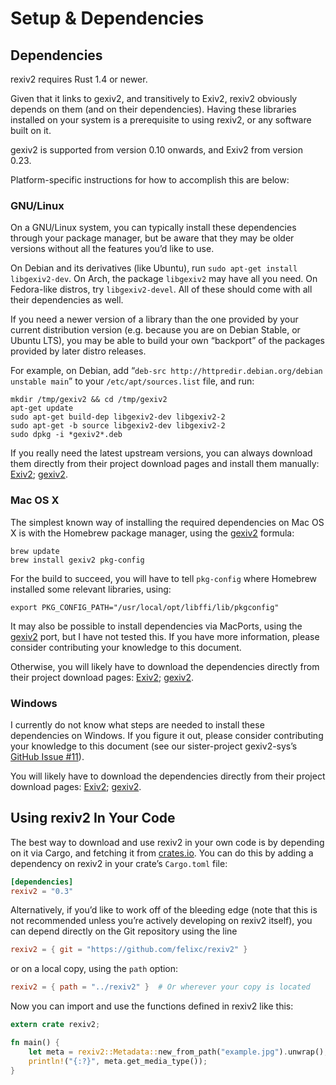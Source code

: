 Setup & Dependencies
====================

Dependencies
------------

rexiv2 requires Rust 1.4 or newer.

Given that it links to gexiv2, and transitively to Exiv2, rexiv2 obviously
depends on them (and on their dependencies). Having these libraries installed on
your system is a prerequisite to using rexiv2, or any software built on it.

gexiv2 is supported from version 0.10 onwards, and Exiv2 from version 0.23.

Platform-specific instructions for how to accomplish this are below:

### GNU/Linux

On a GNU/Linux system, you can typically install these dependencies through your
package manager, but be aware that they may be older versions without all the
features you’d like to use.

On Debian and its derivatives (like Ubuntu), run `sudo apt-get install
libgexiv2-dev`. On Arch, the package `libgexiv2` may have all you need. On
Fedora-like distros, try `libgexiv2-devel`. All of these should come with all
their dependencies as well.

If you need a newer version of a library than the one provided by your current
distribution version (e.g. because you are on Debian Stable, or Ubuntu LTS), you
may be able to build your own “backport” of the packages provided by later
distro releases.

For example, on Debian, add “`deb-src http://httpredir.debian.org/debian
unstable main`” to your `/etc/apt/sources.list` file, and run:

```shell
mkdir /tmp/gexiv2 && cd /tmp/gexiv2
apt-get update
sudo apt-get build-dep libgexiv2-dev libgexiv2-2
sudo apt-get -b source libgexiv2-dev libgexiv2-2
sudo dpkg -i *gexiv2*.deb
```

If you really need the latest upstream versions, you can always download them
directly from their project download pages and install them manually:
[Exiv2][exiv2-dl]; [gexiv2][gexiv2-dl].

### Mac OS X

The simplest known way of installing the required dependencies on Mac OS X is
with the Homebrew package manager, using the [gexiv2][gexiv2-brew] formula:

```shell
brew update
brew install gexiv2 pkg-config
```

For the build to succeed, you will have to tell `pkg-config` where Homebrew
installed some relevant libraries, using:

```shell
export PKG_CONFIG_PATH="/usr/local/opt/libffi/lib/pkgconfig"
```

It may also be possible to install dependencies via MacPorts, using the
[gexiv2][gexiv2-port] port, but I have not tested this. If you have more
information, please consider contributing your knowledge to this document.

Otherwise, you will likely have to download the dependencies directly from their
project download pages: [Exiv2][exiv2-dl]; [gexiv2][gexiv2-dl].

### Windows

I currently do not know what steps are needed to install these dependencies on
Windows. If you figure it out, please consider contributing your knowledge to
this document (see our sister-project gexiv2-sys’s
[GitHub Issue #11](https://github.com/felixc/gexiv2-sys/issues/11)).

You will likely have to download the dependencies directly from their project
download pages: [Exiv2][exiv2-dl]; [gexiv2][gexiv2-dl].

[exiv2-dl]: http://www.exiv2.org/download.html
[gexiv2-dl]: https://wiki.gnome.org/Projects/gexiv2/BuildingAndInstalling
[gexiv2-brew]: http://brewformulas.org/Gexiv2
[gexiv2-port]: https://trac.macports.org/browser/trunk/dports/gnome/gexiv2/Portfile


Using rexiv2 In Your Code
-------------------------

The best way to download and use rexiv2 in your own code is by depending on it
via Cargo, and fetching it from [crates.io][crates-rexiv2]. You can do this by
adding a dependency on rexiv2 in your crate’s `Cargo.toml` file:

```toml
[dependencies]
rexiv2 = "0.3"
```

Alternatively, if you’d like to work off of the bleeding edge (note that this is
not recommended unless you’re actively developing on rexiv2 itself), you can
depend directly on the Git repository using the line

```toml
rexiv2 = { git = "https://github.com/felixc/rexiv2" }
```

or on a local copy, using the `path` option:

```toml
rexiv2 = { path = "../rexiv2" }  # Or wherever your copy is located
```

Now you can import and use the functions defined in rexiv2 like this:

```rust
extern crate rexiv2;

fn main() {
    let meta = rexiv2::Metadata::new_from_path("example.jpg").unwrap();
    println!("{:?}", meta.get_media_type());
}
```

[crates-rexiv2]: https://crates.io/crates/rexiv2
